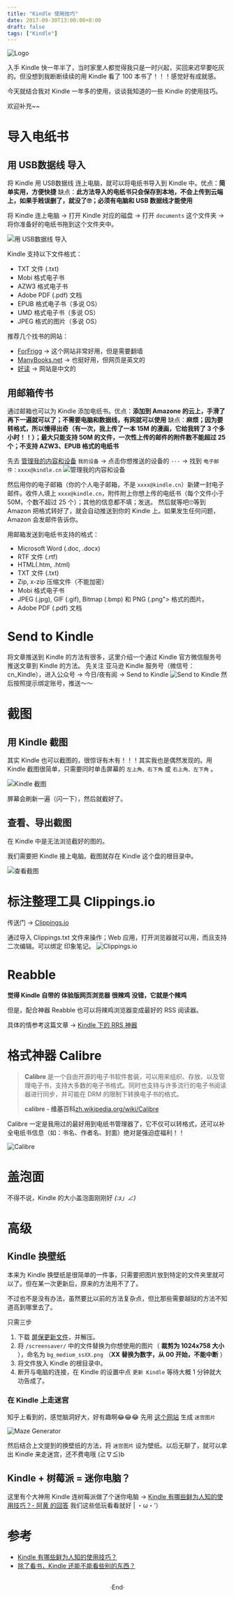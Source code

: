 ```yaml
---
title: "Kindle 使用技巧"
date: 2017-09-30T13:00:00+8:00
draft: false
tags: ["Kindle"]
---
```


<img src="https://mogeko.github.io/images/007/logo.jpg"  alt="Logo"  style="border:0" />

入手 Kindle 快一年半了，当时家里人都觉得我只是一时兴起，买回来迟早要吃灰的。但没想到我断断续续的用 Kindle 看了 100 本书了！！！感觉好有成就感。

今天就结合我对 Kindle 一年多的使用，谈谈我知道的一些 Kindle 的使用技巧。

欢迎补充~~

<!--more-->

# 导入电纸书

## 用 USB数据线 导入

将 Kindle 用 USB数据线 连上电脑，就可以将电纸书导入到 Kindle 中。优点：**简单实用，方便快捷** 缺点：**此方法导入的电纸书只会保存到本地，不会上传到云端上，如果手贱误删了，就没了🙄；必须有电脑和 USB 数据线才能使用**

将 Kindle 连上电脑 -> 打开 Kindle 对应的磁盘 -> 打开 `documents` 这个文件夹 -> 将你准备好的电纸书拖到这个文件夹中。

<img alt="用 USB数据线 导入" src="https://mogeko.github.io/images/007/send2kindle_usb.png">

Kindle 支持以下文件格式：

- TXT 文件 (.txt)
- Mobi 格式电子书
- AZW3 格式电子书
- Adobe PDF (.pdf) 文档
- EPUB 格式电子书（多说 OS）
- UMD 格式电子书（多说 OS）
- JPEG 格式的图片（多说 OS）

推荐几个找书的网站：

- [ForFrigg](http://forfrigg.com/) -> 这个网站非常好用，但是需要翻墙
- [ManyBooks.net](http://manybooks.net/) -> 也挺好用，但网页是英文的
- [好读](http://haodoo.net/) -> 网站是中文的

## 用邮箱传书

通过邮箱也可以为 Kindle 添加电纸书。优点：**添加到 Amazone 的云上，手滑了再下一遍就可以了；不需要电脑和数据线，有网就可以使用** 缺点：**麻烦；因为要转格式，所以慢得出奇（有一次，我上传了一本 15M 的漫画，它给我转了 3 个多小时！！）；最大只能支持 50M 的文件，一次性上传的邮件的附件数不能超过 25 个；不支持 AZW3、EPUB 格式的电纸书**

先去 [管理我的内容和设备](https://www.amazon.cn/manageyourkindle)
`我的设备` -> 点击你想推送的设备的 `···` -> 找到 `电子邮件：xxxx@kindle.cn`
<img alt="管理我的内容和设备" src="https://mogeko.github.io/images/007/get_kindle_email.png">

然后用你的电子邮箱（你的个人电子邮箱，不是 `xxxx@kindle.cn`）新建一封电子邮件。收件人填上 `xxxx@kindle.cn`，附件附上你想上传的电纸书（每个文件小于 50M，个数不超过 25 个）；其他的信息都不填；发送。
然后就等吧🙄等到 Amazon 把格式转好了，就会自动推送到你的 Kindle 上。如果发生任何问题，Amazon 会发邮件告诉你。

用邮箱发送到电纸书支持的格式：

- Microsoft Word (.doc, .docx)
- RTF 文件 (.rtf)
- HTML(.htm, .html)
- TXT 文件 (.txt)
- Zip, x-zip 压缩文件（不能加密）
- Mobi 格式电子书
- JPEG (.jpg), GIF (.gif), Bitmap (.bmp) 和 PNG (.png"> 格式的图片。
- Adobe PDF (.pdf) 文档

# Send to Kindle

将文章推送到 Kindle 的方法有很多，这里介绍一个通过 Kindle 官方微信服务号推送文章到 Kindle 的方法。
先关注 亚马逊 Kindle 服务号（微信号：cn_Kindle），进入公众号 -> 今日/夜有阅 -> Send to Kindle
<img alt="Send to Kindle" src="https://mogeko.github.io/images/007/send_to_kindle.png">
然后按照提示绑定账号，推送～～

# 截图

## 用 Kindle 截图

其实 Kindle 也可以截图的，很惊讶有木有！！！其实我也是偶然发现的。用 Kindle 截图很简单，只需要同时单击屏幕的 `左上角、右下角` 或 `右上角、左下角` 。

<img alt="Kindle 截图" src="https://mogeko.github.io/images/007/kindle_screenshot_1.png">

屏幕会刷新一遍（闪一下），然后就截好了。

## 查看、导出截图

在 Kindle 中是无法浏览截好的图的。

我们需要把 Kindle 接上电脑。截图就存在 Kindle 这个盘的根目录中。

<img alt="查看截图" src="https://mogeko.github.io/images/007/kindle_screenshot_2.png">

# 标注整理工具 Clippings.io

传送门 -> [Clippings.io](https://www.clippings.io/)

通过导入 Clippings.txt 文件来操作；Web 应用，打开浏览器就可以用，而且支持二次编辑。可以绑定 印象笔记。
<img alt="Clippings.io" src="https://mogeko.github.io/images/007/clippings.io.png">

# Reabble

**觉得 Kindle 自带的 体验版网页浏览器 很辣鸡**
**没错，它就是个辣鸡**

但是，配合神器 Reabble 也可以将辣鸡浏览器变成最好的 RSS 阅读器。

具体的情参考这篇文章 -> [Kindle 下的 RRS 神器](https://mogeko.github.io/images/008)

# 格式神器 Calibre

> **Calibre** 是一个自由开源的电子书软件套装，可以用来组织、存放、以及管理电子书，支持大多数的电子书格式。同时也支持与许多流行的电子书阅读器进行同步，并可能在 DRM 的限制下转换电子书的格式。  
>  
> **calibre - 维基百科**[zh.wikipedia.org/wiki/Calibre](https://zh.wikipedia.org/wiki/Calibre)  

Calibre 一定是我用过的最好用到电纸书管理器了，它不仅可以转格式，还可以补全电纸书信息（如：书名、作者名、封面）绝对是强迫症福利！！

<img alt="Calibre" src="https://mogeko.github.io/images/007/calibre.png">

# 盖泡面

不得不说，Kindle 的大小盖泡面刚刚好 _(:з」∠)_

# 高级

## Kindle 换壁纸

本来为 Kindle 换壁纸是很简单的一件事，只需要把图片放到特定的文件夹里就可以了。但在某一次更新后，原来的方法用不了了。

不过也不是没有办法，虽然要比以前的方法复杂点，但比那些需要越狱的方法不知道高到哪里去了。

只需三步

1. 下载 [屏保更新文件](https://pan.baidu.com/s/1boIbJbT)，并解压。
2. 将 `/screensaver/` 中的文件替换为你想使用的图片（ **裁剪为 1024x758 大小** ），命名为 `bg_medium_ssXX.png` （**XX 替换为数字，从 00 开始，不能中断** ）
3. 将文件放入 Kindle 的根目录中。
4. 断开与电脑的连接，在 Kindle 的设置中点 `更新 Kindle` 等待大概 1 分钟就大功告成了。

### 在 Kindle 上走迷宫

知乎上看到的，感觉脑洞好大，好有趣啊😂😂😂
先用 [这个网站](http://www.mazegenerator.net/) 生成 `迷宫图片`

<img alt="Maze Generator" src="https://mogeko.github.io/images/007/maze_generator.png">

然后结合上文提到的换壁纸的方法，将 `迷宫图片` 设为壁纸。以后无聊了，就可以拿出 Kindle 来走迷宫，还不费电哦 (≧∇≦)b

## Kindle + 树莓派 = 迷你电脑？

这里有个大神用 Kindle 连树莓派做了个迷你电脑 -> [Kindle 有哪些鲜为人知的使用技巧？- 阿黄 的回答](https://www.zhihu.com/question/27741189/answer/85786270)
我们这些低玩看看就好 | ・ω・’）

# 参考

- [Kindle 有哪些鲜为人知的使用技巧？](https://www.zhihu.com/question/27741189)
- [除了看书，Kindle 还能不能看些别的东西？](https://www.zhihu.com/question/32191135)




<br>

<center>  ·End·  </center>